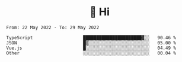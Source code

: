 <h1 align="center">👋 Hi</h1>
<!-- <h3 align="center">An enthusiastic frontend developer</h3> -->

<!--START_SECTION:waka-->

```text
From: 22 May 2022 - To: 29 May 2022

TypeScript                   ██████████████████████▓░░   90.46 %
JSON                         █▒░░░░░░░░░░░░░░░░░░░░░░░   05.00 %
Vue.js                       █░░░░░░░░░░░░░░░░░░░░░░░░   04.49 %
Other                        ░░░░░░░░░░░░░░░░░░░░░░░░░   00.04 %
```

<!--END_SECTION:waka-->
